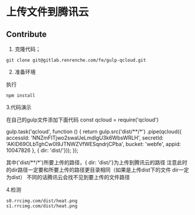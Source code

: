 # 上传文件到腾讯云

## Contribute

1. 克隆代码；

```
git clone git@gitlab.renrenche.com/fe/gulp-qcloud.git

```

2. 准备环境

执行

```
npm install
```
3.代码演示

在自己的gulp文件添加下面代码
const qcloud = require('qcloud')

gulp.task('qcloud', function () {
     return gulp.src('dist/**/*')
        .pipe(qcloud({
             accessId: 'NNZmFITjwo2swaUeLmdIgU3k6WbsWRLH',
            secretId: 'AKID69OLbTghCw0I9JTNWZVfWESqndrjCPba',
             bucket: 'webfe',
             appid: 10047826
         }, { dir: 'dist/'}));
});

其中('dist/**/*')所要上传的路径，{ dir: 'dist/'}为上传到腾讯云的路径
注意此时的dir路径一定要和所要上传的路径更目录相同（如果是上传dist下的文件 dir一定为dist）
不同的话腾讯云会找不见到要上传的文件路径

4.检测
```
s0.rrcimg.com/dist/heat.png
s1.rrcimg.com/dist/heat.png
```